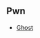 ## Pwn

- [Ghost](https://github.com/muhammadhendro/CTF-Writeups/tree/master/2023/BDSec%20CTF%202023/Ghost)
